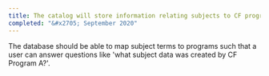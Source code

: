 ```yaml
---
title: The catalog will store information relating subjects to CF programs
completed: "&#x2705; September 2020"
---
```


The database should be able to map subject terms to programs such that a user can answer questions like 'what subject data was created by CF Program A?'.
